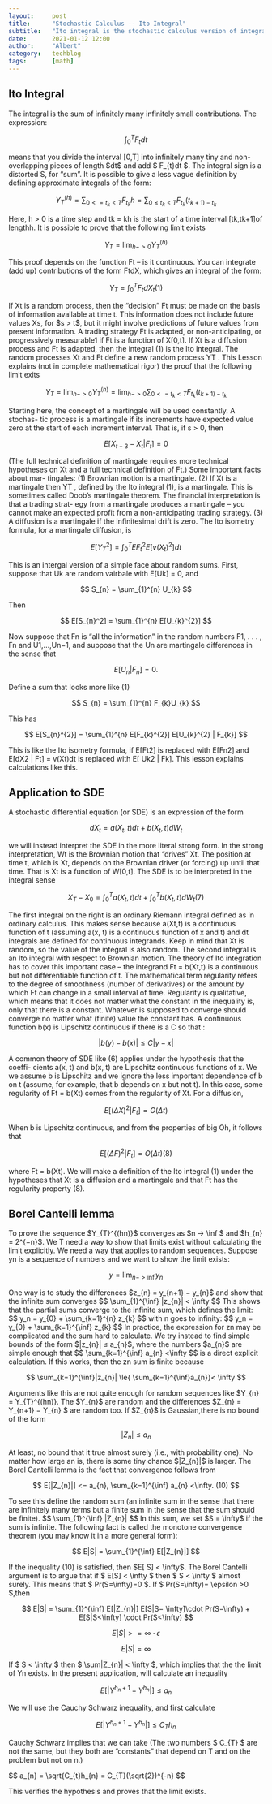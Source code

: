 ```yaml
---
layout:     post
title:      "Stochastic Calculus -- Ito Integral"
subtitle:   "Ito integral is the stochastic calculus version of integration of ordinary calculus"
date:       2021-01-12 12:00
author:     "Albert"
category:   techblog
tags:       [math]
---
```



<html>
<head>
  <meta charset="utf-8">
  <meta name="viewport" content="width=device-width">
  <title>MathJax example</title>
  <script src="https://polyfill.io/v3/polyfill.min.js?features=es6"></script>
  <script id="MathJax-script" async
          src="https://cdn.jsdelivr.net/npm/mathjax@3/es5/tex-mml-chtml.js">
  </script>
</head>
<body>
  
</body>
</html>


<h2 class="section-heading">Ito Integral</h2>

The integral is the sum of infinitely many infinitely small contributions.
The expression:

$$
\int_{0}^{T}  F_{t} dt
$$

<html>
<body>
means that you divide the interval [0,T] into infinitely many tiny and non- overlapping pieces of length $dt$ and add $ F_{t}dt $. The integral sign is a distorted S, for “sum”. It is possible to give a less vague definition by defining approximate integrals of the form:
</body>
</html>

$$
Y_T^{(h)} = \sum_{0 <= t_{k} < T} F_{t_{k}} h = \sum_{0 \le{ t_{k}} \lt{T}} F_{t_{k}}(t_{k+1) - t_{k}} 
$$

<html>
<body>
Here, h > 0 is a time step and tk = kh is the start of a time interval [tk,tk+1]of lengthh. It is possible to prove that the following limit exists
</body>
</html>

$$
Y_{T}= \lim_{h->0}Y_T^{(h)}  
$$

<html>
<body>
This proof depends on the function Ft – is it continuous.
You can integrate (add up) contributions of the form FtdX, which gives an integral of the form:
</body>
</html>  

  
$$
  Y_{T}= \int_{0}^{T}  F_{t} dX_{t}            (1)
$$


<html>
<body>
If Xt is a random process, then the “decision” Ft must be made on the basis of information available at time t. This information does not include future values Xs, for $s > t$, but it might involve predictions of future values from present information. A trading strategy Ft is adapted, or non-anticipating, or progressively measurable1 if Ft is a function of X[0,t].
 </body>
</html>  

<html>
<body>
If Xt is a diffusion process and Ft is adapted, then the integral (1) is the Ito integral. The random processes Xt and Ft define a new random process YT . This Lesson explains (not in complete mathematical rigor) the proof that the following limit exits
  </body>
</html>  
  

$$
Y_{T}= \lim_{h->0}Y_T^{(h)}  = \lim_{h->0} \sum_{0 <= t_{k} \lt T} F_{t_{k}}(t_{k+1) - t_{k}}
$$

<html>
<body>
Starting here, the concept of a martingale will be used constantly. A stochas- tic process is a martingale if its increments have expected value zero at the start of each increment interval. That is, if s > 0, then
</body>
</html>  
  
$$
  E[X_{t+3} - X_{t} | F_{t}] = 0
$$

<html>
<body>
(The full technical definition of martingale requires more technical hypotheses on Xt and a full technical definition of Ft.) Some important facts about mar- tingales: (1) Brownian motion is a martingale. (2) If Xt is a martingale then YT , defined by the Ito integral (1), is a martingale. This is sometimes called Doob’s martingale theorem. The financial interpretation is that a trading strat- egy from a martingale produces a martingale – you cannot make an expected profit from a non-anticipating trading strategy. (3) A diffusion is a martingale if the infinitesimal drift is zero.
</body>
</html>  


<html>
<body>
The Ito isometry formula, for a martingale diffusion, is
</body>
</html>  

$$
   E[Y_{T}^2] = \int_{0}^{T} E{F_{t}^{2}} E[v(X_{t})^{2}]dt
$$

<html>
<body>
This is an intergal version of a simple face about random sums. First, suppose that Uk are random vairbale with E[Uk] = 0, and 
</body>
</html>  

$$
  S_{n} = \sum_{1}^{n} U_{k}
$$

<html>
<body>
Then  
</body>
</html>  

$$
  E[S_{n}^2] = \sum_{1}^{n} E[U_{k}^{2}]
$$


<html>
<body>
Now suppose that Fn is “all the information” in the random numbers F1, . . . , Fn and U1,...,Un−1, and suppose that the Un are martingale differences in the sense that
</body>
</html>  


$$
  E[U_{n}|F_{n}]=0.
$$

<html>
<body>
Define a sum that looks more like (1)
</body>
</html>  


$$
  S_{n} = \sum_{1}^{n} F_{k}U_{k}
$$

<html>
<body>
This has 
</body>
</html>  


$$
  E[S_{n}^{2}] = \sum_{1}^{n} E[F_{k}^{2}] E[U_{k}^{2} | F_{k}]
$$


<html>
<body>
This is like the Ito isometry formula, if E[Ft2] is replaced with E[Fn2] and E[dX2 | Ft] = v(Xt)dt is replaced with E[ Uk2 | Fk]. This lesson explains calculations like this.
</body>
</html>  


<h2 class="section-heading">Application to SDE</h2>

<html>
<body>
A stochastic differential equation (or SDE) is an expression of the form 
</body>
</html>

$$
    dX_{t} = a(X_{t}, t)dt + b(X_{t}, t)dW_{t}
$$

<html>
<body>
we will instead interpret the SDE in the more literal strong form. In the strong interpretation, Wt is the Brownian motion that “drives” Xt. The position at time t, which is Xt, depends on the Brownian driver (or forcing) up until that time. That is Xt is a function of W[0,t]. The SDE is to be interpreted in the integral sense
</body>
</html>

$$
    X_{T} - X_{0} = \int_{0}^{T} a(X_{t},t)dt + \int_{0}^{T} b(X_{t},t)dW_{t} (7)
$$

<html>
<body>
The first integral on the right is an ordinary Riemann integral defined as in ordinary calculus. This makes sense because a(Xt,t) is a continuous function of t (assuming a(x, t) is a continuous function of x and t) and dt integrals are defined for continuous integrands. Keep in mind that Xt is random, so the value of the integral is also random.
</body>
</html>  

<html>
<body>
The second integral is an Ito integral with respect to Brownian motion. The theory of Ito integration has to cover this important case – the integrand Ft = b(Xt,t) is a continuous but not differentiable function of t. The mathematical term regularity refers to the degree of smoothness (number of derivatives) or the amount by which Ft can change in a small interval of time. Regularity is qualitative, which means that it does not matter what the constant in the inequality is, only that there is a constant. Whatever is supposed to converge should converge no matter what (finite) value the constant has.  
</body>
</html>    

<html>
<body>
  A continuous function b(x) is Lipschitz continuous if there is a C so that :
</body>
</html> 

$$
    |b(y)−b(x)| \le{ C|y−x|} 
$$

<html>
<body>
A common theory of SDE like (6) applies under the hypothesis that the coeffi- cients a(x, t) and b(x, t) are Lipschitz continuous functions of x. We we assume b is Lipschitz and we ignore the less important dependence of b on t (assume, for example, that b depends on x but not t). In this case, some regularity of Ft = b(Xt) comes from the regularity of Xt. For a diffusion, 
</body>
</html>

$$
   E[(\Delta X)^2 |F_{t}] = O(\Delta t)
$$

<html>
<body>
  When b is Lipschitz continuous, and from the properties of big Oh, it follows that
</body>
</html>
 
$$
   E[(\Delta F)^2 |F_{t}] = O(\Delta t)         (8)
$$

<html>
<body>
where Ft = b(Xt). We will make a definition of the Ito integral (1) under the hypotheses that Xt is a diffusion and a martingale and that Ft has the regularity property (8).
</body>
</html>

<h2 class="section-heading">Borel Cantelli lemma </h2>

<html>
<body>
To prove the sequence $Y_{T}^{(hn)}$ converges as $n -> \inf $ and $h_{n} = 2^{−n}$. We T need a way to show that limits exist without calculating the limit explicitly. We need a way that applies to random sequences.
</body>
</html>
  
<html>
<body>
  Suppose yn is a sequence of numbers and we want to show the limit exists: 
</body>
</html>

$$
 y = \lim_{n-> \inf} y_{n}
$$

<html>
<body>
 One way is to study the differences $z_{n} = y_{n+1} − y_{n}$ and show that the infinite
sum converges
</body>
</html>
$$
\sum_{1}^{\inf} |z_{n}| < \infty
$$
<html>
<body>
This shows that the partial sums converge to the infinite sum, which defines the limit:
</body>
</html>
$$
y_n = y_{0} + \sum_{k=1}^{n} z_{k} 
$$
<html>
<body>
with n goes to infinity:
</body>
</html>
$$
y_n = y_{0} + \sum_{k=1}^{\inf} z_{k} 
$$
<html>
<body>
In practice, the expression for zn may be complicated and the sum hard to calculate. We try instead to find simple bounds of the form $|z_{n}| ≤ a_{n}$, where the numbers $a_{n}$ are simple enough that
</body>
</html>
$$
\sum_{k=1}^{\inf} a_{n} <\infty
$$
<html>
<body>
is a direct explicit calculation. If this works, then the zn sum is finite because
</body>
</html>

$$
\sum_{k=1}^{\inf}|z_{n}| \le{ \sum_{k=1}^{\inf}a_{n}}< \infty
$$

<html>
<body>
Arguments like this are not quite enough for random sequences like $Y_{n} = Y_{T}^{(hn)}. The $Y_{n}$ are random and the differences $Z_{n} = Y_{n+1} − Y_{n} $ are random too. If $Z_{n}$ is Gaussian,there is no bound of the form
</body>
</html>

$$
|Z_{n}| \le{a_{n}}
$$

<html>
<body>
At least, no bound that it true almost surely (i.e., with probability one). No matter how large an is, there is some tiny chance $|Z_{n}|$ is larger.
</body>
</html>

<html>
<body>
The Borel Cantelli lemma is the fact that convergence follows from
</body>
</html>

$$
E[|Z_{n}|] <= a_{n}, \sum_{k=1}^{\inf} a_{n} <\infty.  (10)
$$

<html>
<body>
To see this define the random sum  (an infinite sum in the sense that there are infinitely many terms but a finite sum in the sense that the sum should be finite).
</body>
</html>
$$
 \sum_{1}^{\inf} |Z_{n}|
$$

<html>
<body>
In this sum, we set $S = \infty$ if the sum is infinite. The following fact is called the monotone convergence theorem (you may know it in a more general form):
</body>
</html>

$$
 E|S| = \sum_{1}^{\inf} E[|Z_{n}|]
$$

<html>
<body>
If the inequality (10) is satisfied, then $E[ S] < \infty$.
</body>
</html>

<html>
<body>
  The Borel Cantelli argument is to argue that if $ E[S] < \infty $ then $ S < \infty $ almost surely. This means that $ Pr(S=\infty)=0 $. If $ Pr(S=\infty)= \epsilon >0 $,then
</body>
</html>

$$
 E|S| = \sum_{1}^{\inf} E[|Z_{n}|] E[S|S= \infty]\cdot Pr(S=\infty) + E[S|S<\infty] \cdot Pr(S<\infty)
$$

$$
 E|S| >= \infty \cdot \epsilon
$$

$$
 E|S| = \infty 
$$

<html>
<body>
 If $ S < \infty $ then $ \sum|Z_{n}| < \infty $, which implies that the the limit of Yn exists.
</body>
</html>

<html>
<body>
In the present application, will calculate an inequality
</body>
</html>

$$
 E[|Y^{h_{n} + 1} - Y^{h_{n}}|] \le {a_{n}}
$$

<html>
<body>
We will use the Cauchy Schwarz inequality, and first calculate
</body>
</html>

$$
 E[|Y^{h_{n} + 1} - Y^{h_{n}}|] \le{ C_{T}h_{n}}
$$

<html>
  <body>
    
Cauchy Schwarz implies that we can take (The two numbers $ C_{T} $ are not the same, but they both are “constants” that depend on T and on the problem but
not on n.)

  </body>
</html>

$$
a_{n} = \sqrt{C_{t}h_{n} = C_{T}(\sqrt{2})^{-n}
$$

<html>
<body>
This verifies the hypothesis  and proves that the limit exists.

</body>
</html>


